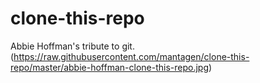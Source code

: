 # clone-this-repo
Abbie Hoffman's tribute to git.
(https://raw.githubusercontent.com/mantagen/clone-this-repo/master/abbie-hoffman-clone-this-repo.jpg)
